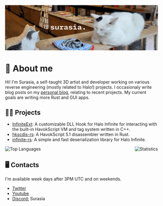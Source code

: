 ### ![A cat loafing next to three prop cats.](images/cat_banner.png)
# 🧾 About me

Hi! I'm Surasia, a self-taught 3D artist and developer working on various reverse engineering (mostly related to Halo!) projects. I occasionaly write blog posts on my [personal blog](https://surasia.me), relating to recent projects. My current goals are writing more Rust and GUI apps.

## 👨‍💻 Projects
- [InfiniteExt](https://github.com/Surasia/InfiniteExt): A customizable DLL Hook for Halo Infinite for interacting with the built-in HavokScript VM and tag system written in C++.
- [hkscdis-rs](https://github.com/Surasia/hkscdis-rs): A HavokScript 5.1 disassembler written in Rust.
- [infinite-rs](https://github.com/Surasia/infinite-rs): A simple and fast deserialization library for Halo Infinite.

<div style="display: flex; justify-content: space-between;">
  <img alt="Top Languages" src="https://github-readme-stats.vercel.app/api/top-langs/?username=Surasia&layout=compact&show_icons=true&theme=dark&hide_border=true&langs_count=8"/>
  <img alt="Statistics" src="https://github-readme-stats.vercel.app/api?username=Surasia&show_icons=true&theme=dark&hide_border=true"/>
</div>

## 🖥️ Contacts
I'm available week days after 3PM UTC and on weekends.
- [Twitter](https://twitter.com/Surasia_)
- [Youtube](https://youtube.com/@Surasia)
- [Discord:](https://discord.com/invite/haloarchive) Surasia

